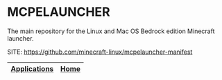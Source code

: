 # MCPELAUNCHER

 The main repository for the Linux and Mac OS Bedrock edition Minecraft launcher.

 SITE: https://github.com/minecraft-linux/mcpelauncher-manifest

 | [Applications](https://portable-linux-apps.github.io/apps.html) | [Home](https://portable-linux-apps.github.io)
 | --- | --- |
